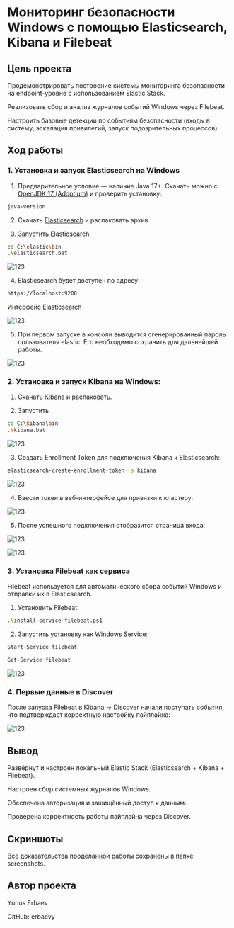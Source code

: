 # Мониторинг безопасности Windows с помощью Elasticsearch, Kibana и Filebeat


## Цель проекта

Продемонстрировать построение системы мониторинга безопасности на endpoint-уровне с использованием Elastic Stack.

Реализовать сбор и анализ журналов событий Windows через Filebeat.

Настроить базовые детекции по событиям безопасности (входы в систему, эскалация привилегий, запуск подозрительных процессов).

## Ход работы

### 1. Установка и запуск Elasticsearch на Windows

1. Предварительное условие — наличие Java 17+.
Скачать можно с [OpenJDK 17 (Adoptium)](https://adoptium.net/temurin/releases/?version=17) и проверить установку:
```bash
java-version
```
2. Скачать [Elasticsearch](https://www.elastic.co/downloads/elasticsearch) и распаковать архив.

3. Запустить Elasticsearch:
```bash
cd C:\elastic\bin
.\elasticsearch.bat

```

![123](https://github.com/erbaevy/YunusSecurityLab/blob/main/elasticsearch/screenshots/1-elastic-launch.png)

4. Elasticsearch будет доступен по адресу:

```bash
https://localhost:9200

```

Интерфейс Elasticsearch

![123](https://github.com/erbaevy/YunusSecurityLab/blob/main/elasticsearch/screenshots/2-elastic-localhost.png)

5. При первом запуске в консоли выводится сгенерированный пароль пользователя elastic. Его необходимо сохранить для дальнейшей работы.

![123](https://github.com/erbaevy/YunusSecurityLab/blob/main/elasticsearch/screenshots/3-localhost.png)

### 2. Установка и запуск Kibana на Windows:

1. Скачать [Kibana](https://www.elastic.co/downloads/kibana) и распаковать.

2. Запустить

```bash
cd C:\kibana\bin
.\kibana.bat

```

![123](https://github.com/erbaevy/YunusSecurityLab/blob/main/elasticsearch/screenshots/4-kibana-launch.png)

3. Создать Enrollment Token для подключения Kibana к Elasticsearch:
   
```bash
elasticsearch-create-enrollment-token -s kibana

```

![123](https://github.com/erbaevy/YunusSecurityLab/blob/main/elasticsearch/screenshots/5-create-token.png)

4. Ввести токен в веб-интерфейсе для привязки к кластеру:


![123](https://github.com/erbaevy/YunusSecurityLab/blob/main/elasticsearch/screenshots/6-kibana-token.png)

5. После успешного подключения отобразится страница входа:

![123](https://github.com/erbaevy/YunusSecurityLab/blob/main/elasticsearch/screenshots/7-kibana-localhost.png)

![123](https://github.com/erbaevy/YunusSecurityLab/blob/main/elasticsearch/screenshots/8-authorization.png)

### 3. Установка Filebeat как сервиса

Filebeat используется для автоматического сбора событий Windows и отправки их в Elasticsearch.

1. Установить Filebeat.

```bash
.\install-service-filebeat.ps1
```

2. Запустить установку как Windows Service:

```bash
Start-Service filebeat

Get-Service filebeat

```

![123](https://github.com/erbaevy/YunusSecurityLab/blob/main/elasticsearch/screenshots/9-filebeat-install.png)

### 4. Первые данные в Discover

После запуска Filebeat в Kibana → Discover начали поступать события, что подтверждает корректную настройку пайплайна:

![123](https://github.com/erbaevy/YunusSecurityLab/blob/main/elasticsearch/screenshots/10-filebeat-kibana-elastic.png)

## Вывод

Развёрнут и настроен локальный Elastic Stack (Elasticsearch + Kibana + Filebeat).

Настроен сбор системных журналов Windows.

Обеспечена авторизация и защищённый доступ к данным.

Проверена корректность работы пайплайна через Discover.

## Скриншоты
Все доказательства проделанной работы сохранены в папке screenshots.

## Автор проекта
Yunus Erbaev

GitHub: erbaevy










